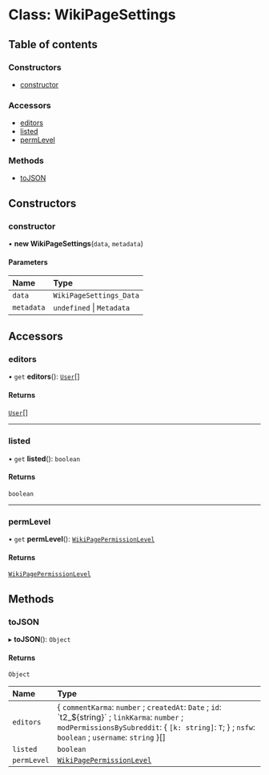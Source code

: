 # Class: WikiPageSettings

## Table of contents

### Constructors

- [constructor](WikiPageSettings.md#constructor)

### Accessors

- [editors](WikiPageSettings.md#editors)
- [listed](WikiPageSettings.md#listed)
- [permLevel](WikiPageSettings.md#permlevel)

### Methods

- [toJSON](WikiPageSettings.md#tojson)

## Constructors

### constructor

• **new WikiPageSettings**(`data`, `metadata`)

#### Parameters

| Name       | Type                      |
| :--------- | :------------------------ |
| `data`     | `WikiPageSettings_Data`   |
| `metadata` | `undefined` \| `Metadata` |

## Accessors

### editors

• `get` **editors**(): [`User`](User.md)[]

#### Returns

[`User`](User.md)[]

---

### listed

• `get` **listed**(): `boolean`

#### Returns

`boolean`

---

### permLevel

• `get` **permLevel**(): [`WikiPagePermissionLevel`](../enums/WikiPagePermissionLevel.md)

#### Returns

[`WikiPagePermissionLevel`](../enums/WikiPagePermissionLevel.md)

## Methods

### toJSON

▸ **toJSON**(): `Object`

#### Returns

`Object`

| Name        | Type                                                                                                                                                                                                        |
| :---------- | :---------------------------------------------------------------------------------------------------------------------------------------------------------------------------------------------------------- |
| `editors`   | \{ `commentKarma`: `number` ; `createdAt`: `Date` ; `id`: \`t2\_$\{string}\` ; `linkKarma`: `number` ; `modPermissionsBySubreddit`: \{ `[k: string]`: `T`; } ; `nsfw`: `boolean` ; `username`: `string` }[] |
| `listed`    | `boolean`                                                                                                                                                                                                   |
| `permLevel` | [`WikiPagePermissionLevel`](../enums/WikiPagePermissionLevel.md)                                                                                                                                            |
